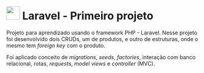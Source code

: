 #  <img src="http://logonoid.com/images/laravel-logo.png" width="35"> Laravel - Primeiro projeto

Projeto para aprendizado usando o framework PHP - Laravel. Nesse projeto foi desenvolvido dois CRUDs, um de produtos, e outro de estruturas, onde o mesmo tem _foreign key_ com o produto. 

Foi aplicado conceito de _migrations_, _seeds_, _factories_, interação com banco relacional, rotas, _requests_, _model_ _views_ e _controller_ (MVC). 



